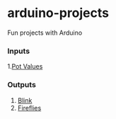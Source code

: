 # arduino-projects
Fun projects with Arduino

### Inputs
1.[Pot Values](https://github.com/anzonathan/arduino-projects/blob/main/Pot%20Values.ino)

### Outputs
1. [Blink](https://github.com/anzonathan/arduino-projects/blob/main/blink.ino)
2. [Fireflies](https://github.com/anzonathan/arduino-projects/tree/main/fireflies)
